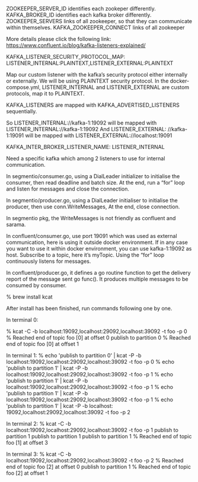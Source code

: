 ZOOKEEPER_SERVER_ID identifies each zookeper differently. KAFKA_BROKER_ID identifies each kafka broker differently.
ZOOKEEPER_SERVERS links of all zookeeper, so that they can communicate within themselves. KAFKA_ZOOKEEPER_CONNECT links
of all zookeeper

More details please click the following link: https://www.confluent.io/blog/kafka-listeners-explained/

KAFKA_LISTENER_SECURITY_PROTOCOL_MAP: LISTENER_INTERNAL:PLAINTEXT,LISTENER_EXTERNAL:PLAINTEXT

Map our custom listener with the kafka’s security protocol either internally or externally. We will be using PLAINTEXT
security protocol. In the docker-compose.yml, LISTENER_INTERNAL and LISTENER_EXTERNAL are custom protocols, map it to
PLAINTEXT.

KAFKA_LISTENERS are mapped with KAFKA_ADVERTISED_LISTENERS sequentially.

So LISTENER_INTERNAL://kafka-1:19092 will be mapped with LISTENER_INTERNAL://kafka-1:19092 And LISTENER_EXTERNAL:
//kafka-1:19091 will be mapped with LISTENER_EXTERNAL://localhost:19091

KAFKA_INTER_BROKER_LISTENER_NAME: LISTENER_INTERNAL

Need a specific kafka which among 2 listeners to use for internal communication.

In segmentio/consumer.go, using a DialLeader initializer to initialise the consumer, then read deadline and batch size.
At the end, run a “for” loop and listen for messages and close the connection.

In segmentio/producer.go, using a DialLeader initialiser to initialise the producer, then use conn.WriteMessages, At the
end, close connection.

In segmentio pkg, the WriteMessages is not friendly as confluent and sarama.

In confluent/consumer.go, use port 19091 which was used as external communication, here is using it outside docker
environment. If in any case you want to use it within docker environment, you can use kafka-1:19092 as host. Subscribe
to a topic, here it’s myTopic. Using the “for” loop continuously listens for messages.

In confluent/producer.go, it defines a go routine function to get the delivery report of the message sent go func(). It
produces multiple messages to be consumed by consumer.

% brew install kcat

After install has been finished, run commands following one by one.

In terminal 0:

% kcat -C -b localhost:19092,localhost:29092,localhost:39092 -t foo -p 0 % Reached end of topic foo [0] at offset 0
publish to partition 0 % Reached end of topic foo [0] at offset 1

In terminal 1:
% echo 'publish to partition 0' | kcat -P -b localhost:19092,localhost:29092,localhost:39092 -t foo -p 0 % echo 'publish
to partition 1' | kcat -P -b localhost:19092,localhost:29092,localhost:39092 -t foo -p 1 % echo 'publish to partition 1'
| kcat -P -b localhost:19092,localhost:29092,localhost:39092 -t foo -p 1 % echo 'publish to partition 1' | kcat -P -b
localhost:19092,localhost:29092,localhost:39092 -t foo -p 1 % echo 'publish to partition 1' | kcat -P -b localhost:
19092,localhost:29092,localhost:39092 -t foo -p 2

In terminal 2:
% kcat -C -b localhost:19092,localhost:29092,localhost:39092 -t foo -p 1 publish to partition 1 publish to partition 1
publish to partition 1 % Reached end of topic foo [1] at offset 3

In terminal 3:
% kcat -C -b localhost:19092,localhost:29092,localhost:39092 -t foo -p 2 % Reached end of topic foo [2] at offset 0
publish to partition 1 % Reached end of topic foo [2] at offset 1